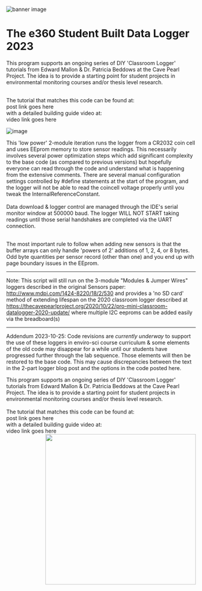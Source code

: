 ![banner image](https://github.com/EKMallon/The-e360-Student-Built-Data-Logger/assets/7884030/48f75f8c-3236-4a68-9ae2-6572afddc3ce)
# The e360 Student Built Data Logger 2023

This program supports an ongoing series of DIY 'Classroom Logger' tutorials from Edward Mallon & Dr. Patricia Beddows at the Cave Pearl Project. The idea is to provide a starting point for student projects in environmental monitoring courses and/or thesis level research.<br/>

<br/>The tutorial that matches this code can be found at:<br/>
 post link goes here
<br/>with a detailed building guide video at:<br/>
video link goes here

![image](https://github.com/EKMallon/The-e360-Student-Built-Data-Logger/assets/7884030/1073ed17-0470-4bda-b54a-d84adefa1c2b)


This 'low power' 2-module iteration runs the logger from a CR2032 coin cell and uses  EEprom memory to store sensor readings. This necessarily involves several power optimization steps which add significant complexity to the base code (as compared to previous versions) but hopefully everyone can read through the code and understand what is happening from the extensive comments. There are several manual configuration settings controlled by #define statements at the start of the program, and the logger will not be able to read the coincell voltage properly until you tweak the InternalReferenceConstant. <br/> <br/>
Data download & logger control are managed  through the IDE's serial monitor window at 500000 baud. 
The logger WILL NOT START taking readings until those serial handshakes are completed via the UART connection.<br/><br/>

The most important rule to follow when adding new sensors is that the buffer arrays can only handle 'powers of 2' additions of 1, 2, 4, or 8 bytes.
Odd byte quantities per sensor record (other than one) and you end up with page boundary issues in the EEprom.

---

Note: This script will still run on the 3-module "Modules & Jumper Wires"  loggers described in the original Sensors paper: http://www.mdpi.com/1424-8220/18/2/530 
and provides a 'no SD card' method of extending lifespan on the 2020 classroom logger described at https://thecavepearlproject.org/2020/10/22/pro-mini-classroom-datalogger-2020-update/  where multiple I2C eeproms can be added easily via the breadboard(s)

---
Addendum 2023-10-25: Code revisions are *currently underway* to support the use of these loggers in enviro-sci course curriculum & some elements of the old code may disappear for a while until our students have progressed further through the lab sequence. Those elements will then be restored to the base code. This may cause discrepancies between the text in the 2-part logger blog post and the options in the code posted here.

This program supports an ongoing series of DIY 'Classroom Logger' tutorials from Edward Mallon & Dr. Patricia Beddows at the Cave Pearl Project. The idea is to provide a starting point for student projects in environmental monitoring courses and/or thesis level research.<br/>
<br/>The tutorial that matches this code can be found at:<br/>
 post link goes here
<br/>with a detailed building guide video at:<br/>
video link goes here
<img   align="right" width="400" src="[https://github.com/EKMallon/2-Part-ProMini-EEprom-Data-Logger_2022/blob/main/images/2-PartEEpromLogger_CavePearlProject_2022.jpg]">
